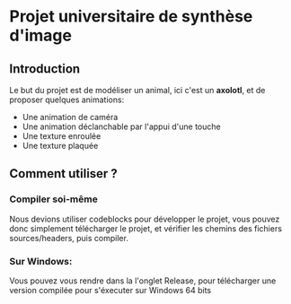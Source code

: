 # Projet universitaire de synthèse d'image
## Introduction
Le but du projet est de modéliser un animal, ici c'est un **axolotl**, et de proposer quelques animations:
- Une animation de caméra
- Une animation déclanchable par l'appui d'une touche
- Une texture enroulée
- Une texture plaquée

## Comment utiliser ?
### Compiler soi-même
Nous devions utiliser codeblocks pour développer le projet, vous pouvez donc simplement télécharger le projet, et vérifier les chemins des fichiers sources/headers, puis compiler.
### Sur Windows:
Vous pouvez vous rendre dans la l'onglet Release, pour télécharger une version compilée pour s'éxecuter sur Windows 64 bits
